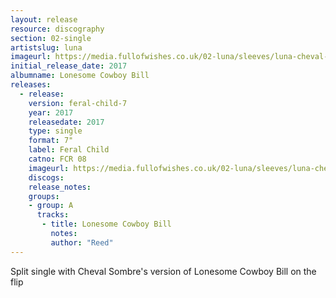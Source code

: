 ```yaml
---
layout: release
resource: discography
section: 02-single
artistslug: luna
imageurl: https://media.fullofwishes.co.uk/02-luna/sleeves/luna-cheval-sombre-feral-child-8-front.jpg
initial_release_date: 2017
albumname: Lonesome Cowboy Bill
releases:
  - release:
    version: feral-child-7
    year: 2017
    releasedate: 2017
    type: single
    format: 7"
    label: Feral Child
    catno: FCR 08
    imageurl: https://media.fullofwishes.co.uk/02-luna/sleeves/luna-cheval-sombre-feral-child-8-front.jpg
    discogs:
    release_notes:
    groups:
    - group: A
      tracks:
       - title: Lonesome Cowboy Bill
         notes:
         author: "Reed"
---
```

Split single with Cheval Sombre's version of Lonesome Cowboy Bill on the flip
